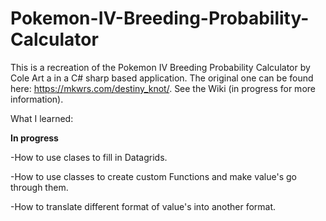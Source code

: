# Pokemon-IV-Breeding-Probability-Calculator
This is a recreation of the Pokemon IV Breeding Probability Calculator by Cole Art a in a  C# sharp based application.
The original one can be found here: https://mkwrs.com/destiny_knot/.
See the Wiki (in progress for more information).


What I learned:

**In progress**

-How to use clases to fill in Datagrids.

-How to use classes to create custom Functions and make value's go through them.

-How to translate different format of value's into another format.



